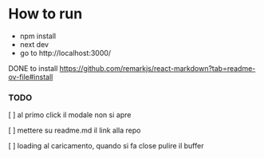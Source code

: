 # How to run

- npm install
- next dev
- go to http://localhost:3000/



DONE to install https://github.com/remarkjs/react-markdown?tab=readme-ov-file#install

### TODO

[ ] al primo click il modale non si apre

[ ] mettere su readme.md il link alla repo

[ ] loading al caricamento, quando si fa close pulire il buffer